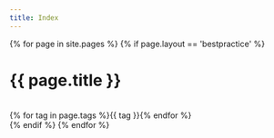 ```yaml
---
title: Index
---
```


{% for page in site.pages %}
  {% if page.layout == 'bestpractice' %}
  <div class="bestPractice">
  <h1 class="title">{{ page.title }}</h1>
  <br />
  {% for tag in page.tags %}<span class="tag">{{ tag }}</span>{% endfor %}
  </div>
  {% endif %}
{% endfor %}

